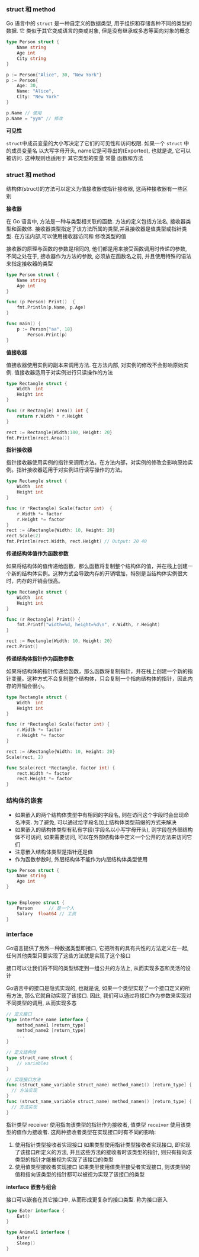 ### struct 和 method

Go 语言中的 `struct` 是一种自定义的数据类型, 用于组织和存储各种不同的类型的数据. 它
类似于其它变成语言的类或对象, 但是没有继承或多态等面向对象的概念

```go
type Person struct {
	Name string
	Age int
	City string
}

p := Person{"Alice", 30, "New York"}
p := Person{
	Age: 30,
	Name: "Alice",
	City: "New York"
}

p.Name // 使用
p.Name = "yym" // 修改
```

**可见性**

`struct`中成员变量的大小写决定了它们的可见性和访问权限. 如果一个 `struct` 中的成员变量名
以大写字母开头, name它是可导出的(Exported), 也就是说, 它可以被访问. 这种规则也适用于
其它类型的变量 常量 函数和方法

### struct 和 method

结构体(struct)的方法可以定义为值接收器或指针接收器, 这两种接收器有一些区别

**接收器**

在 Go 语言中, 方法是一种与类型相关联的函数. 方法的定义包括方法名, 接收器类型和函数体.
接收器类型指定了该方法所属的类型,并且接收器是值类型或指针类型. 在方法内部,可以使用接收器访问和
修改类型的值

接收器的原理与函数的参数是相同的, 他们都是用来接受函数调用时传递的参数, 不同之处在于,
接收器作为方法的参数, 必须放在函数名之前, 并且使用特殊的语法来指定接收器的类型

```go
type Person struct {
	Name string
	Age int
}

func (p Person) Print()  {
    fmt.Println(p.Name, p.Age)
}

func main() {
    p := Person{"aa", 18}
		Person.Print(p)
}
```

**值接收器**

值接收器使用实例的副本来调用方法. 在方法内部, 对实例的修改不会影响原始实例. 值接收器适用于对实例进行只读操作的方法

```go
type Rectangle struct {
	Width  int
	Height int
}

func (r Rectangle) Area() int {
	return r.Width * r.Height
}

rect := Rectangle{Width:180, Height: 20}
fmt.Println(rect.Area())
```

**指针接收器**

指针接收器使用实例的指针来调用方法。在方法内部，对实例的修改会影响原始实例。指针接收器适用于对实例进行读写操作的方法。

```go
type Rectangle struct {
	Width  int
	Height int
}

func (r *Rectangle) Scale(factor int)  {
	r.Width *= factor
	r.Height *= factor
}
rect := &Rectangle{Width: 10, Height: 20}
rect.Scale(2)
fmt.Println(rect.Width, rect.Height) // Output: 20 40
```

**传递结构体值作为函数参数**

如果将结构体的值传递给函数，那么函数将复制整个结构体的值，并在栈上创建一个新的结构体实例。这种方式会导致内存的开销增加，特别是当结构体实例很大时，内存的开销会很高。

```go
type Rectangle struct {
    Width  int
    Height int
}

func (r Rectangle) Print() {
    fmt.Printf("width=%d, height=%d\n", r.Width, r.Height)
}

rect := Rectangle{Width: 10, Height: 20}
rect.Print()
```

**传递结构体指针作为函数参数**

如果将结构体的指针传递给函数，那么函数将复制指针，并在栈上创建一个新的指针变量。这种方式不会复制整个结构体，只会复制一个指向结构体的指针，因此内存的开销会很小。

```go
type Rectangle struct {
    Width  int
    Height int
}

func (r *Rectangle) Scale(factor int) {
    r.Width *= factor
    r.Height *= factor
}

rect := &Rectangle{Width: 10, Height: 20}
Scale(rect, 2)

func Scale(rect *Rectangle, factor int) {
    rect.Width *= factor
    rect.Height *= factor
}
```

### 结构体的嵌套

- 如果嵌入的两个结构体类型中有相同的字段名, 则在访问这个字段时会出现命名冲突. 为了避免, 可以通过给字段名加上结构体类型前缀的方式来解决
- 如果嵌入的结构体类型有私有字段(字段名以小写字母开头), 则字段在外部结构体不可访问, 如果需要访问, 可以在外部结构体中定义一个公开的方法来访问它们
- 注意嵌入结构体类型是指针还是值
- 作为函数参数时, 外层结构体不能作为内层结构体类型使用

```go
type Person struct {
	Name string
	Age int
}


type Employee struct {
	Person      // 是一个人
	Salary  float64 // 工资
}
```

### interface

Go语言提供了另外一种数据类型即接口, 它把所有的具有共性的方法定义在一起, 任何其他类型只要实现了这些方法就是实现了这个接口

接口可以让我们将不同的类型绑定到一组公共的方法上, 从而实现多态和灵活的设计

Go语言中的接口是隐式实现的, 也就是说, 如果一个类型实现了一个接口定义的所有方法, 那么它就自动实现了该接口.
因此, 我们可以通过将接口作为参数来实现对不同类型的调用, 从而实现多态

```go
// 定义接口
type interface_name interface {
    method_name1 [return_type]
	method_name2 [return_type]
	...
}

// 定义结构体
type struct_name struct {
	// variables
}

// 实现接口方法
func (struct_name_variable struct_name) method_name1() [return_type] {
  // 方法实现
}
func (struct_name_variable struct_name) method_namen() [return_type] {
  // 方法实现
}
```

指针类型 receiver 使用指向该类型的指针作为接收者, 值类型 `receiver` 使用该类型的值作为接收者. 这两种接收者类型在实现接口时有不同的影响:

1. 使用指针类型接收者实现接口
    如果类型使用指针类型接收者实现接口, 即实现了该接口所定义的方法, 并且这些方法的接收者时该类型的指针, 则只有指向该类型的指针才能被视为实现了该接口的类型
2. 使用值类型接收者实现接口
    如果类型使用值类型接受者实现接口, 则该类型的值和指向该类型的指针都可以被视为实现了该接口的类型

**interface 嵌套与组合**

接口可以嵌套在其它接口中, 从而形成更复杂的接口类型. 称为接口嵌入

```go
type Eater interface {
	Eat()
}

type Animal1 interface {
	Eater
	Sleep()
}
```






























